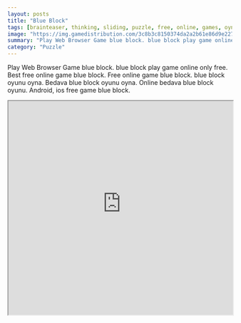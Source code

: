 ```yaml
---
layout: posts
title: "Blue Block"
tags: [brainteaser, thinking, sliding, puzzle, free, online, games, oyna, game, free, games, play, play, games]
image: "https://img.gamedistribution.com/3c8b3c8150374da2a2b61e86d9e2272b-512x384.jpeg"
summary: "Play Web Browser Game blue block. blue block play game online only free. Best free online game blue block. Free online game blue block. blue block oyunu oyna. Bedava blue block oyunu oyna. Online bedava blue block oyunu. Android, ios free game blue block."
category: "Puzzle"
---
```


Play Web Browser Game blue block. blue block play game online only free. Best free online game blue block. Free online game blue block. blue block oyunu oyna. Bedava blue block oyunu oyna. Online bedava blue block oyunu. Android, ios free game blue block.

<iframe width="100%" height="480px;" src="https://html5.gamedistribution.com/3c8b3c8150374da2a2b61e86d9e2272b/"></iframe>